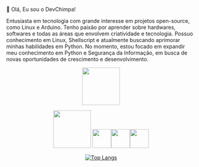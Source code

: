 🐒 Olá, Eu sou o DevChimpa!

Entusiasta em tecnologia com grande interesse em projetos open-source, como Linux e Arduino. 
Tenho paixão por aprender sobre hardwares, softwares e todas as áreas que envolvem criatividade e tecnologia. 
Possuo conhecimento em Linux, Shellscript e atualmente buscando aprimorar minhas habilidades em Python. 
No momento, estou focado em expandir meu conhecimento em Python e Segurança da Informação, em busca de novas oportunidades de crescimento e desenvolvimento.


<div align="center">
<img width='100' height='100' src="https://cdn-icons-png.flaticon.com/512/1320/1320457.png"/>

<img width='100' height='100' src="https://cdn-icons-png.flaticon.com/512/10527/10527707.png"/> <img width='50' height='50' src="https://cdn-icons-png.flaticon.com/512/6124/6124995.png"/><img width='50' height='50' src="https://cdn-icons-png.flaticon.com/512/5797/5797394.png"/><img width='50' height='50' src="https://cdn-icons-png.flaticon.com/512/5968/5968350.png"/> 

[![Top Langs](https://github-readme-stats.vercel.app/api/top-langs/?username=devchimpa&langs_count=80&theme=chartreuse-dark)](https://github.com/devchimpa/github-readme-stats&theme=chartreuse-dark) 


</div>


